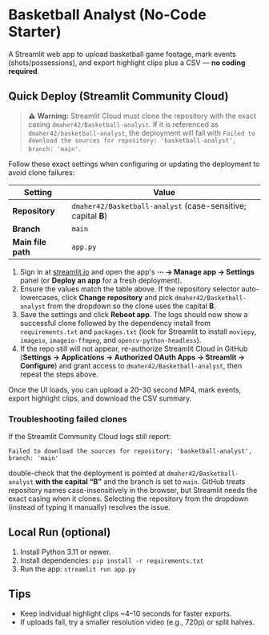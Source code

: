 # Basketball Analyst (No-Code Starter)

A Streamlit web app to upload basketball game footage, mark events (shots/possessions), and export highlight clips plus a CSV — **no coding required**.

## Quick Deploy (Streamlit Community Cloud)

> ⚠️ **Warning:** Streamlit Cloud must clone the repository with the exact casing `dmaher42/Basketball-analyst`. If it is referenced as `dmaher42/basketball-analyst`, the deployment will fail with `Failed to download the sources for repository: 'basketball-analyst', branch: 'main'`.

Follow these exact settings when configuring or updating the deployment to avoid clone failures:

| Setting | Value |
| --- | --- |
| **Repository** | `dmaher42/Basketball-analyst` (case-sensitive; capital **B**) |
| **Branch** | `main` |
| **Main file path** | `app.py` |

1. Sign in at [streamlit.io](https://streamlit.io) and open the app's **⋯ → Manage app → Settings** panel (or **Deploy an app** for a fresh deployment).
2. Ensure the values match the table above. If the repository selector auto-lowercases, click **Change repository** and pick `dmaher42/Basketball-analyst` from the dropdown so the clone uses the capital **B**.
3. Save the settings and click **Reboot app**. The logs should now show a successful clone followed by the dependency install from `requirements.txt` and `packages.txt` (look for Streamlit to install `moviepy`, `imageio`, `imageio-ffmpeg`, and `opencv-python-headless`).
4. If the repo still will not appear, re-authorize Streamlit Cloud in GitHub (**Settings → Applications → Authorized OAuth Apps → Streamlit → Configure**) and grant access to `dmaher42/Basketball-analyst`, then repeat the steps above.

Once the UI loads, you can upload a 20–30 second MP4, mark events, export highlight clips, and download the CSV summary.

### Troubleshooting failed clones

If the Streamlit Community Cloud logs still report:

```
Failed to download the sources for repository: 'basketball-analyst', branch: 'main'
```

double-check that the deployment is pointed at `dmaher42/Basketball-analyst` **with the capital “B”** and the branch is set to `main`. GitHub treats repository names case-insensitively in the browser, but Streamlit needs the exact casing when it clones. Selecting the repository from the dropdown (instead of typing it manually) resolves the issue.

## Local Run (optional)
1. Install Python 3.11 or newer.
2. Install dependencies: `pip install -r requirements.txt`
3. Run the app: `streamlit run app.py`

## Tips
- Keep individual highlight clips ~4–10 seconds for faster exports.
- If uploads fail, try a smaller resolution video (e.g., 720p) or split halves.
